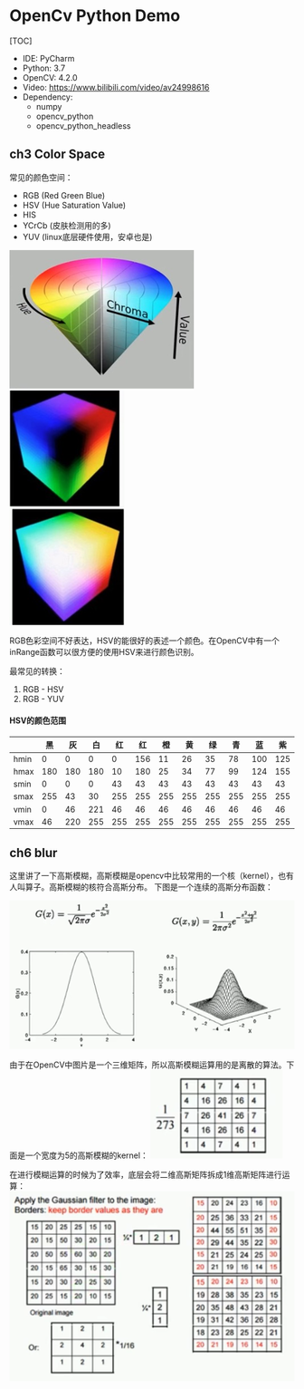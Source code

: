 # OpenCv Python Demo

[TOC]

- IDE: PyCharm
- Python: 3.7
- OpenCV: 4.2.0
- Video: https://www.bilibili.com/video/av24998616
- Dependency: 
    - numpy
    - opencv_python
    - opencv_python_headless

## ch3 Color Space

常见的颜色空间：
- RGB (Red Green Blue)
- HSV (Hue Saturation Value)
- HIS
- YCrCb (皮肤检测用的多)
- YUV (linux底层硬件使用，安卓也是)

![@HSV色彩空间](./note/HSV.png)
![@RGB色彩空间](./note/RGB.png)

RGB色彩空间不好表达，HSV的能很好的表述一个颜色。在OpenCV中有一个inRange函数可以很方便的使用HSV来进行颜色识别。

最常见的转换：
1. RGB - HSV
2. RGB - YUV

#### HSV的颜色范围
|  | 黑 | 灰 | 白 | 红 | 红 | 橙 | 黄 | 绿 | 青 | 蓝 | 紫 |
| --- | --- | --- | --- | --- | --- | --- | --- | --- | --- | --- | --- |
| hmin | 0 | 0 | 0 | 0 | 156 | 11 | 26 | 35 | 78 | 100 | 125 |
| hmax | 180 | 180 | 180 | 10 | 180 | 25 | 34 | 77 | 99 | 124 | 155 |
| smin | 0 | 0 | 0 | 43 | 43 | 43 | 43 | 43 | 43 | 43 | 43 |
| smax | 255 | 43 | 30 | 255 | 255 | 255 | 255 | 255 | 255 | 255 | 255 |
| vmin | 0 | 46 | 221 | 46 | 46 | 46 | 46 | 46 | 46 | 46 | 46 |
| vmax | 46 | 220 | 255 | 255 | 255 | 255 | 255 | 255 | 255 | 255 | 255 |

## ch6 blur

这里讲了一下高斯模糊，高斯模糊是opencv中比较常用的一个核（kernel），也有人叫算子。高斯模糊的核符合高斯分布。
下图是一个连续的高斯分布函数：

![@高斯分布](./note/gao_si_fen_bu.png)

由于在OpenCV中图片是一个三维矩阵，所以高斯模糊运算用的是离散的算法。下面是一个宽度为5的高斯模糊的kernel：
![@高斯模糊kernel](./note/classical_gaussian_filter.png)

在进行模糊运算的时候为了效率，底层会将二维高斯矩阵拆成1维高斯矩阵进行运算：
![@高斯运算拆分](./note/apply_gaussian_filter.png)